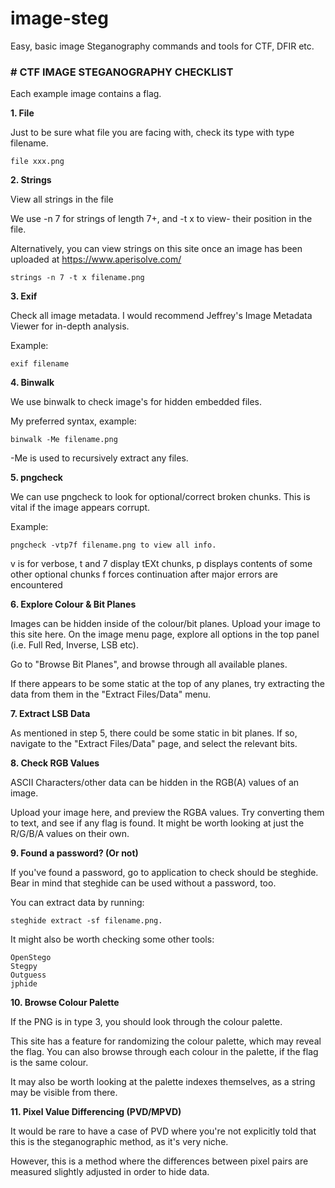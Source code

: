 # image-steg
Easy, basic image Steganography commands and tools for CTF, DFIR etc.

### # CTF IMAGE STEGANOGRAPHY CHECKLIST

Each example image contains a flag.

**1. File**

Just to be sure what file you are facing with, check its type with type filename.

`file xxx.png `

**2. Strings**

View all strings in the file

We use -n 7 for strings of length 7+, and -t x to view- their position in the file.

Alternatively, you can view strings on this site once an image has been uploaded at https://www.aperisolve.com/

`strings -n 7 -t x filename.png`

**3. Exif**

Check all image metadata. I would recommend Jeffrey's Image Metadata Viewer for in-depth analysis.

Example:

`exif filename `

**4. Binwalk**

We use binwalk to check image's for hidden embedded files.

My preferred syntax, example:

`binwalk -Me filename.png`

-Me is used to recursively extract any files.

**5. pngcheck**

We can use pngcheck to look for optional/correct broken chunks. This is vital if the image appears corrupt.

Example: 

`pngcheck -vtp7f filename.png to view all info.`

v is for verbose, 
t and 7 display tEXt chunks,
p displays contents of some other optional chunks
f forces continuation after major errors are encountered

**6. Explore Colour & Bit Planes**

Images can be hidden inside of the colour/bit planes. Upload your image to this site here. On the image menu page, explore all options in the top panel (i.e. Full Red, Inverse, LSB etc).

Go to "Browse Bit Planes", and browse through all available planes.

If there appears to be some static at the top of any planes, try extracting the data from them in the "Extract Files/Data" menu.

**7. Extract LSB Data**

As mentioned in step 5, there could be some static in bit planes. If so, navigate to the "Extract Files/Data" page, and select the relevant bits.


**8. Check RGB Values**

ASCII Characters/other data can be hidden in the RGB(A) values of an image.

Upload your image here, and preview the RGBA values. Try converting them to text, and see if any flag is found. It might be worth looking at just the R/G/B/A values on their own.

**9. Found a password? (Or not)**

If you've found a password, go to application to check should be steghide. Bear in mind that steghide can be used without a password, too.

You can extract data by running:

`steghide extract -sf filename.png.`

It might also be worth checking some other tools:

    OpenStego
    Stegpy
    Outguess
    jphide

**10. Browse Colour Palette**

If the PNG is in type 3, you should look through the colour palette.

This site has a feature for randomizing the colour palette, which may reveal the flag. You can also browse through each colour in the palette, if the flag is the same colour.

It may also be worth looking at the palette indexes themselves, as a string may be visible from there.

**11. Pixel Value Differencing (PVD/MPVD)**

It would be rare to have a case of PVD where you're not explicitly told that this is the steganographic method, as it's very niche.

However, this is a method where the differences between pixel pairs are measured slightly adjusted in order to hide data.


